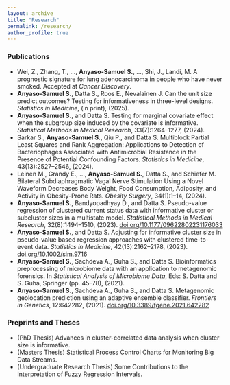 ```yaml
---
layout: archive
title: "Research"
permalink: /research/
author_profile: true
---
```


### Publications

- Wei, Z., Zhang, T., ..., **Anyaso-Samuel S.**, ..., Shi, J., Landi, M. A prognostic signature for lung adenocarcinoma in people who have never smoked. Accepted at *Cancer Discovery*.
- **Anyaso-Samuel S.**, Datta S., Roos E., Nevalainen J. Can the unit size predict outcomes? Testing for informativeness in three-level designs. *Statistics in Medicine*, (in print), (2025).
- **Anyaso-Samuel S.**, and Datta S. Testing for marginal covariate effect when the subgroup size induced by the covariate is informative. *Statistical Methods in Medical Research*, 33(7):1264–1277, (2024).
- Sarkar S., **Anyaso-Samuel S.**, Qiu P., and Datta S. Multiblock Partial Least Squares and Rank Aggregation: Applications to Detection of Bacteriophages Associated with Antimicrobial Resistance in the Presence of Potential Confounding Factors. *Statistics in Medicine*, 43(13):2527–2546, (2024).
- Leinen M., Grandy E., ..., **Anyaso-Samuel S.**, Datta S., and Schiefer M. Bilateral Subdiaphragmatic Vagal Nerve Stimulation Using a Novel Waveform Decreases Body Weight, Food Consumption, Adiposity, and Activity in Obesity-Prone Rats. *Obesity Surgery*, 34(1):1–14, (2024).
- **Anyaso-Samuel S.**, Bandyopadhyay D., and Datta S. Pseudo-value regression of clustered current status data with informative cluster or subcluster sizes in a multistate model. *Statistical Methods in Medical Research*, 32(8):1494–1510, (2023). [doi.org/10.1177/09622802231176033](https://doi.org/10.1177/09622802231176033)
- **Anyaso-Samuel S.**, and Datta S. Adjusting for informative cluster size in pseudo-value based regression approaches with clustered time-to-event data. *Statistics in Medicine*, 42(13):2162–2178, (2023). [doi.org/10.1002/sim.9716](http://doi.org/10.1002/sim.9716)
- **Anyaso-Samuel S.**, Sachdeva A., Guha S., and Datta S. Bioinformatics preprocessing of microbiome data with an application to metagenomic forensics. In *Statistical Analysis of Microbiome Data*, Eds: S. Datta and S. Guha, Springer (pp. 45–78), (2021).
- **Anyaso-Samuel S.**, Sachdeva A., Guha S., and Datta S. Metagenomic geolocation prediction using an adaptive ensemble classifier. *Frontiers in Genetics*, 12:642282, (2021). [doi.org/10.3389/fgene.2021.642282](https://www.frontiersin.org/articles/10.3389/fgene.2021.642282/full)
 
### Preprints and Theses

- (PhD Thesis) Advances in cluster-correlated data analysis when cluster size is informative.
- (Masters Thesis) Statistical Process Control Charts for Monitoring Big Data Streams.
- (Undergraduate Research Thesis) Some Contributions to the Interpretation of Fuzzy Regression Intervals.
